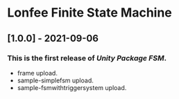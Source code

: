 # Lonfee Finite State Machine

## [1.0.0] - 2021-09-06

### This is the first release of *Unity Package FSM*.

- frame upload.
- sample-simplefsm upload.
- sample-fsmwithtriggersystem upload.
